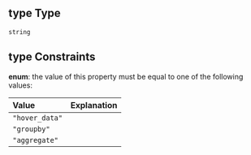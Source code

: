 ## type Type

`string`

## type Constraints

**enum**: the value of this property must be equal to one of the following values:

| Value          | Explanation |
| :------------- | ----------- |
| `"hover_data"` |             |
| `"groupby"`    |             |
| `"aggregate"`  |             |
